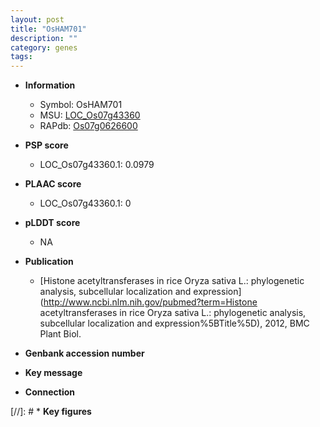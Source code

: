 ```yaml
---
layout: post
title: "OsHAM701"
description: ""
category: genes
tags: 
---
```


* **Information**  
    + Symbol: OsHAM701  
    + MSU: [LOC_Os07g43360](http://rice.plantbiology.msu.edu/cgi-bin/ORF_infopage.cgi?orf=LOC_Os07g43360)  
    + RAPdb: [Os07g0626600](http://rapdb.dna.affrc.go.jp/viewer/gbrowse_details/irgsp1?name=Os07g0626600)  

* **PSP score**  
    + LOC_Os07g43360.1: 0.0979 

* **PLAAC score**  
    + LOC_Os07g43360.1: 0 

* **pLDDT score**
    + NA


* **Publication**  
    + [Histone acetyltransferases in rice Oryza sativa L.: phylogenetic analysis, subcellular localization and expression](http://www.ncbi.nlm.nih.gov/pubmed?term=Histone acetyltransferases in rice Oryza sativa L.: phylogenetic analysis, subcellular localization and expression%5BTitle%5D), 2012, BMC Plant Biol.

* **Genbank accession number**  

* **Key message**  

* **Connection**  

[//]: # * **Key figures**  


